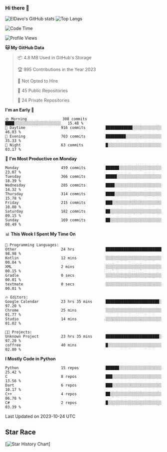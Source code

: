### Hi there 👋
![ElDavo's GitHub stats](https://github-readme-stats.vercel.app/api?username=ElDavoo&show_icons=true&theme=chartreuse-dark)
![Top Langs](https://github-readme-stats.vercel.app/api/top-langs/?username=ElDavoo&theme=chartreuse-dark&layout=compact)

<!--START_SECTION:waka-->
![Code Time](http://img.shields.io/badge/Code%20Time-486%20hrs%2021%20mins-blue)

![Profile Views](http://img.shields.io/badge/Profile%20Views-1-blue)

**🐱 My GitHub Data** 

> 📦 4.8 MB Used in GitHub's Storage 
 > 
> 🏆 995 Contributions in the Year 2023
 > 
> 🚫 Not Opted to Hire
 > 
> 📜 45 Public Repositories 
 > 
> 🔑 24 Private Repositories 
 > 
**I'm an Early 🐤** 

```text
🌞 Morning                308 commits         ████░░░░░░░░░░░░░░░░░░░░░   15.48 % 
🌆 Daytime                916 commits         ████████████░░░░░░░░░░░░░   46.03 % 
🌃 Evening                703 commits         █████████░░░░░░░░░░░░░░░░   35.33 % 
🌙 Night                  63 commits          █░░░░░░░░░░░░░░░░░░░░░░░░   03.17 % 
```
📅 **I'm Most Productive on Monday** 

```text
Monday                   459 commits         ██████░░░░░░░░░░░░░░░░░░░   23.07 % 
Tuesday                  366 commits         █████░░░░░░░░░░░░░░░░░░░░   18.39 % 
Wednesday                285 commits         ████░░░░░░░░░░░░░░░░░░░░░   14.32 % 
Thursday                 314 commits         ████░░░░░░░░░░░░░░░░░░░░░   15.78 % 
Friday                   215 commits         ███░░░░░░░░░░░░░░░░░░░░░░   10.80 % 
Saturday                 182 commits         ██░░░░░░░░░░░░░░░░░░░░░░░   09.15 % 
Sunday                   169 commits         ██░░░░░░░░░░░░░░░░░░░░░░░   08.49 % 
```


📊 **This Week I Spent My Time On** 

```text
💬 Programming Languages: 
Other                    24 hrs              █████████████████████████   98.98 % 
Kotlin                   12 mins             ░░░░░░░░░░░░░░░░░░░░░░░░░   00.84 % 
XML                      2 mins              ░░░░░░░░░░░░░░░░░░░░░░░░░   00.15 % 
Gradle                   0 secs              ░░░░░░░░░░░░░░░░░░░░░░░░░   00.01 % 
textmate                 0 secs              ░░░░░░░░░░░░░░░░░░░░░░░░░   00.01 % 

🔥 Editors: 
Google Calendar          23 hrs 35 mins      ████████████████████████░   97.20 % 
Chrome                   25 mins             ░░░░░░░░░░░░░░░░░░░░░░░░░   01.77 % 
Studio                   14 mins             ░░░░░░░░░░░░░░░░░░░░░░░░░   01.02 % 

🐱‍💻 Projects: 
Unknown Project          23 hrs 35 mins      ████████████████████████░   97.20 % 
coffree                  40 mins             █░░░░░░░░░░░░░░░░░░░░░░░░   02.80 % 
```

**I Mostly Code in Python** 

```text
Python                   15 repos            ██████░░░░░░░░░░░░░░░░░░░   25.42 % 
C                        8 repos             ███░░░░░░░░░░░░░░░░░░░░░░   13.56 % 
Dart                     6 repos             ███░░░░░░░░░░░░░░░░░░░░░░   10.17 % 
C++                      4 repos             ██░░░░░░░░░░░░░░░░░░░░░░░   06.78 % 
C#                       2 repos             █░░░░░░░░░░░░░░░░░░░░░░░░   03.39 % 
```




 Last Updated on 2023-10-24 UTC
<!--END_SECTION:waka-->

## Star Race

[![Star History Chart](https://api.star-history.com/svg?repos=ElDavoo/WhatsApp-Crypt14-Crypt15-Decrypter,ElDavoo/TuringOS,EliteAndroidApps/WhatsApp-Crypt12-Decrypter,KnugiHK/Whatsapp-Chat-Exporter&type=Date)]
